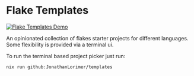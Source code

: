 # Flake Templates

[![Flake Templates Demo](https://asciinema.org/a/559359.svg)](https://asciinema.org/a/559359)

An opinionated collection of flakes starter projects for different languages. Some flexibility is provided via a terminal ui.

To run the terminal based project picker just run:

```bash
nix run github:JonathanLorimer/templates
```
